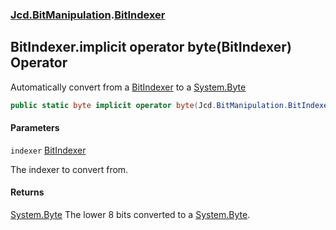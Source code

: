 ### [Jcd.BitManipulation](Jcd.BitManipulation.md 'Jcd.BitManipulation').[BitIndexer](Jcd.BitManipulation.BitIndexer.md 'Jcd.BitManipulation.BitIndexer')

## BitIndexer.implicit operator byte(BitIndexer) Operator

Automatically convert from a [BitIndexer](Jcd.BitManipulation.BitIndexer.md 'Jcd.BitManipulation.BitIndexer') to a [System.Byte](https://docs.microsoft.com/en-us/dotnet/api/System.Byte 'System.Byte')

```csharp
public static byte implicit operator byte(Jcd.BitManipulation.BitIndexer indexer);
```
#### Parameters

<a name='Jcd.BitManipulation.BitIndexer.op_Implicitbyte(Jcd.BitManipulation.BitIndexer).indexer'></a>

`indexer` [BitIndexer](Jcd.BitManipulation.BitIndexer.md 'Jcd.BitManipulation.BitIndexer')

The indexer to convert from.

#### Returns
[System.Byte](https://docs.microsoft.com/en-us/dotnet/api/System.Byte 'System.Byte')
The lower 8 bits converted to a [System.Byte](https://docs.microsoft.com/en-us/dotnet/api/System.Byte 'System.Byte').